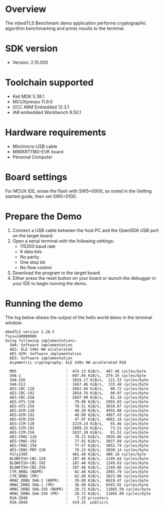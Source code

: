 Overview
========
The mbedTLS Benchmark demo application performs cryptographic algorithm benchmarking and prints results to the
terminal.


SDK version
===========
- Version: 2.15.000

Toolchain supported
===================
- Keil MDK  5.38.1
- MCUXpresso  11.9.0
- GCC ARM Embedded  12.3.1
- IAR embedded Workbench  9.50.1

Hardware requirements
=====================
- Mini/micro USB cable
- MIMXRT1180-EVK board
- Personal Computer

Board settings
==============
For MCUX IDE, erase the flash with SW5=0000, as noted in the Getting started guide, then set SW5=0100.

Prepare the Demo
================
1.  Connect a USB cable between the host PC and the OpenSDA USB port on the target board. 
2.  Open a serial terminal with the following settings:
    - 115200 baud rate
    - 8 data bits
    - No parity
    - One stop bit
    - No flow control
3.  Download the program to the target board.
4.  Either press the reset button on your board or launch the debugger in your IDE to begin running the demo.

Running the demo
================
The log below shows the output of the hello world demo in the terminal window:
~~~~~~~~~~~~~~~~~~~~~~~~~~~~~~~~~~~
mbedTLS version 2.28.5
fsys=240000000
Using following implementations:
  SHA: Software implementation
  AES: ELE S40x HW accelerated
  AES GCM: Software implementation
  DES: Software implementation
  Asymmetric cryptography: ELE S40x HW accelerated RSA

  MD5                      :  474.13 KiB/s,  487.46 cycles/byte
  SHA-1                    :  607.04 KiB/s,  379.35 cycles/byte
  SHA-256                  :  1819.17 KiB/s,  121.53 cycles/byte
  SHA-512                  :  1667.46 KiB/s,  133.48 cycles/byte
  AES-CBC-128              :  2662.44 KiB/s,   80.72 cycles/byte
  AES-CBC-192              :  2654.76 KiB/s,   80.97 cycles/byte
  AES-CBC-256              :  2647.99 KiB/s,   81.19 cycles/byte
  AES-XTS-128              :   79.08 KiB/s,  2993.83 cycles/byte
  AES-XTS-256              :   78.51 KiB/s,  3016.67 cycles/byte
  AES-GCM-128              :   48.20 KiB/s,  4955.88 cycles/byte
  AES-GCM-192              :   48.09 KiB/s,  4967.43 cycles/byte
  AES-GCM-256              :   47.97 KiB/s,  4982.34 cycles/byte
  AES-CCM-128              :  3219.24 KiB/s,   65.46 cycles/byte
  AES-CCM-192              :  2899.25 KiB/s,   73.51 cycles/byte
  AES-CCM-256              :  2637.28 KiB/s,   81.51 cycles/byte
  AES-CMAC-128             :   78.23 KiB/s,  3026.06 cycles/byte
  AES-CMAC-192             :   77.92 KiB/s,  3037.69 cycles/byte
  AES-CMAC-256             :   77.57 KiB/s,  3052.74 cycles/byte
  AES-CMAC-PRF-128         :   78.13 KiB/s,  3030.14 cycles/byte
  Poly1305                 :  481.49 KiB/s,  480.18 cycles/byte
  BLOWFISH-CBC-128         :  187.46 KiB/s,  1249.64 cycles/byte
  BLOWFISH-CBC-192         :  187.46 KiB/s,  1249.63 cycles/byte
  BLOWFISH-CBC-256         :  187.46 KiB/s,  1249.66 cycles/byte
  CTR_DRBG (NOPR)          :   82.48 KiB/s,  2865.79 cycles/byte
  CTR_DRBG (PR)            :   62.09 KiB/s,  3825.00 cycles/byte
  HMAC_DRBG SHA-1 (NOPR)   :   39.88 KiB/s,  6019.47 cycles/byte
  HMAC_DRBG SHA-1 (PR)     :   36.99 KiB/s,  6503.91 cycles/byte
  HMAC_DRBG SHA-256 (NOPR) :   20.72 KiB/s,  11865.59 cycles/byte
  HMAC_DRBG SHA-256 (PR)   :   20.72 KiB/s,  11865.89 cycles/byte
  RSA-2048                 :    7.33 private/s
  RSA-2048                 :  419.33  public/s
~~~~~~~~~~~~~~~~~~~~~~~~~~~~~~~~~~~
